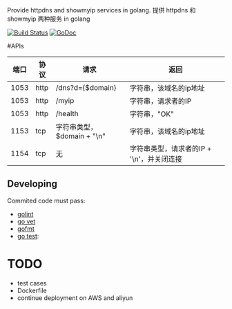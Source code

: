Provide httpdns and showmyip services in golang.
提供 httpdns 和 showmyip 两种服务 in golang

[![Build Status](https://travis-ci.org/Tomasen/httpdns.svg?branch=master)](https://travis-ci.org/Tomasen/httpdns)
[![GoDoc](https://godoc.org/github.com/Tomasen/httpdns?status.svg)](http://godoc.org/github.com/Tomasen/httpdns)

#APIs

| 端口 | 协议 | 请求 | 返回 |
| ------ | ------ | ------ | ------ |
| 1053 | http | /dns?d={$domain} | 字符串，该域名的ip地址 |
| 1053 | http | /myip | 字符串，请求者的IP |
| 1053 | http | /health | 字符串，"OK" |
| 1153 | tcp  | 字符串类型，$domain + "\\n" | 字符串，该域名的ip地址 |
| 1154 | tcp  | 无 | 字符串类型，请求者的IP + '\\n'，并关闭连接 |


## Developing

Commited code must pass:

* [golint](https://github.com/golang/lint)
* [go vet](https://godoc.org/golang.org/x/tools/cmd/vet)
* [gofmt](https://golang.org/cmd/gofmt)
* [go test](https://golang.org/cmd/go/#hdr-Test_packages):

# TODO

* test cases
* Dockerfile
* continue deployment on AWS and aliyun